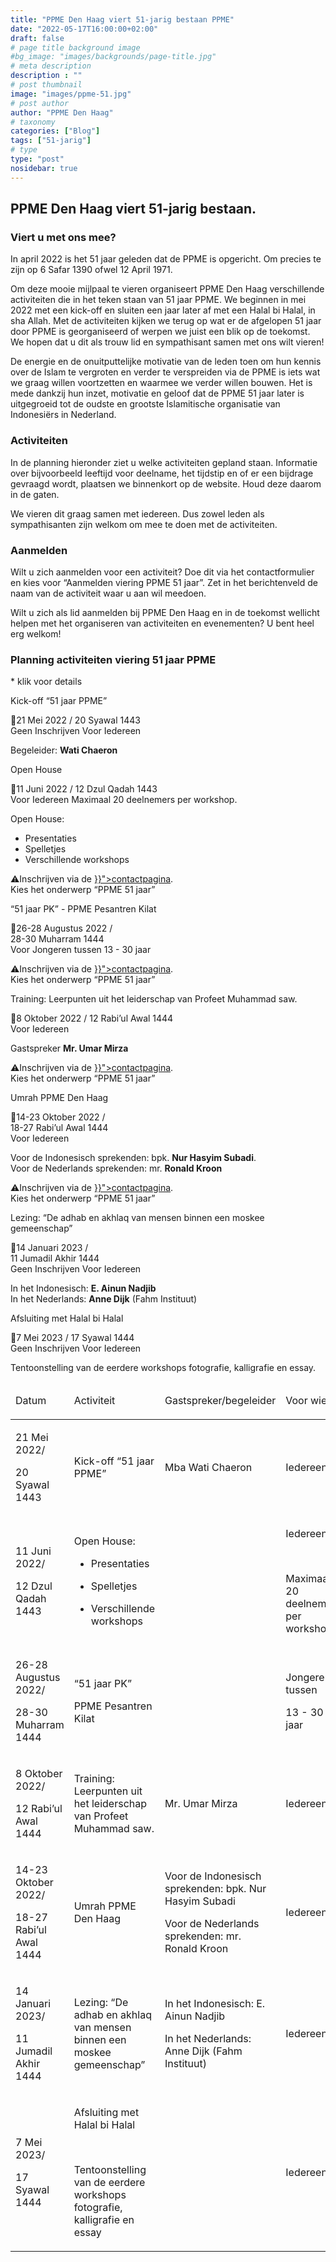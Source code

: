 ```yaml
---
title: "PPME Den Haag viert 51-jarig bestaan PPME"
date: "2022-05-17T16:00:00+02:00"
draft: false
# page title background image
#bg_image: "images/backgrounds/page-title.jpg"
# meta description
description : ""
# post thumbnail
image: "images/ppme-51.jpg"
# post author
author: "PPME Den Haag"
# taxonomy
categories: ["Blog"]
tags: ["51-jarig"]
# type
type: "post"
nosidebar: true
---
```


## PPME Den Haag viert 51-jarig bestaan.
### Viert u met ons mee?
 
In april 2022 is het 51 jaar geleden dat de PPME is opgericht. Om precies te zijn op 6 Safar 1390 ofwel 12 April 1971.
 
Om deze mooie mijlpaal te vieren organiseert PPME Den Haag verschillende activiteiten die in het teken staan van 51 jaar PPME. We beginnen in mei 2022 met een kick-off en sluiten een jaar later af met een Halal bi Halal, in sha Allah. Met de activiteiten kijken we terug op wat er de afgelopen 51 jaar door PPME is georganiseerd of werpen we juist een blik op de toekomst. We hopen dat u dit als trouw lid en sympathisant samen met ons wilt vieren! 
 
De energie en de onuitputtelijke motivatie van de leden toen om hun kennis over de Islam te vergroten en verder te verspreiden via de PPME is iets wat we graag willen voortzetten en waarmee we verder willen bouwen. Het is mede dankzij hun inzet, motivatie en geloof dat de PPME 51 jaar later is uitgegroeid tot de oudste en grootste Islamitische organisatie van Indonesiërs in Nederland. 
 
### Activiteiten
In de planning hieronder ziet u welke activiteiten gepland staan. Informatie over bijvoorbeeld leeftijd voor deelname, het tijdstip en of er een bijdrage gevraagd wordt, plaatsen we binnenkort op de website. Houd deze daarom in de gaten. 
 
We vieren dit graag samen met iedereen. Dus zowel leden als sympathisanten zijn welkom om mee te doen met de activiteiten. 
 
### Aanmelden
Wilt u zich aanmelden voor een activiteit? Doe dit via het contactformulier en kies voor “Aanmelden viering PPME 51 jaar”. Zet in het berichtenveld de naam van de activiteit waar u aan wil meedoen.
 
Wilt u zich als lid aanmelden bij PPME Den Haag en in de toekomst wellicht helpen met het organiseren van activiteiten en evenementen? U bent heel erg welkom! 

### Planning activiteiten viering 51 jaar PPME

<div class="d-lg-none">
<p class="font-weight-lighter">* klik voor details</p>
<div id="accordion">
  <div class="card">
    <div class="card-header alert-primary text-center" id="heading1"  data-toggle="collapse" data-target="#collapse1" aria-expanded="false" aria-controls="collapse1">
          <p>Kick-off “51 jaar PPME”</p>
          📅21 Mei 2022 / 20 Syawal 1443
    </div>
    <div id="collapse1" class="collapse" aria-labelledby="heading1" data-parent="#accordion">
      <div class="card-body">
        <span class="badge badge-pill  badge-success">Geen Inschrijven</span>
        <span class="badge badge-pill badge-success">Voor Iedereen</span>      
        <p> Begeleider: <strong>Wati Chaeron</strong></p>
      </div>
    </div>
  </div>
  <div class="card">
    <div class="card-header alert-primary text-center" id="heading2"  data-toggle="collapse" data-target="#collapse2" aria-expanded="false" aria-controls="collapse2">
          <p>Open House</p>
          📅11 Juni 2022 / 12 Dzul Qadah 1443
    </div>
    <div id="collapse2" class="collapse" aria-labelledby="heading2" data-parent="#accordion">
      <div class="card-body">
            <span class="badge badge-pill badge-success">Voor Iedereen</span>
            <span class="badge badge-pill badge-warning">Maximaal 20 deelnemers per workshop.</span>
            <p>
            Open House:
            <ul>
            <li>Presentaties</li>
            <li>Spelletjes</li>
            <li>Verschillende workshops</li>
            </ul>
            </p>
            <p>⚠️Inschrijven via de <a href="{{< ref "contact" >}}">contactpagina</a>.<br/>Kies het onderwerp “PPME 51 jaar”</p>
      </div>
    </div>
  </div>

  <div class="card">
    <div class="card-header alert-primary text-center" id="heading3"  data-toggle="collapse" data-target="#collapse3" aria-expanded="false" aria-controls="collapse3">
          <p>“51 jaar PK” - PPME Pesantren Kilat</p>📅26-28 Augustus 2022 /<br/>28-30 Muharram 1444
    </div>
    <div id="collapse3" class="collapse" aria-labelledby="heading3" data-parent="#accordion">
      <div class="card-body">
            <span class="badge badge-pill badge-warning">Voor Jongeren tussen 13 - 30 jaar</span>
            <p>⚠️Inschrijven via de <a href="{{< ref "contact" >}}">contactpagina</a>.<br/>Kies het onderwerp “PPME 51 jaar”</p>
      </div>
    </div>
  </div>
  <div class="card">
    <div class="card-header alert-primary text-center" id="heading4"  data-toggle="collapse" data-target="#collapse4" aria-expanded="false" aria-controls="collapse4">
          <p>Training: Leerpunten uit het leiderschap van Profeet Muhammad saw.</p>
          📅8 Oktober 2022 / 12 Rabi’ul Awal 1444
    </div>
    <div id="collapse4" class="collapse" aria-labelledby="heading4" data-parent="#accordion">
      <div class="card-body">
            <span class="badge badge-pill badge-success">Voor Iedereen</span>
            <p>Gastspreker <strong>Mr. Umar Mirza</strong>            </p>
            <p>⚠️Inschrijven via de <a href="{{< ref "contact" >}}">contactpagina</a>.<br/>Kies het onderwerp “PPME 51 jaar”</p>
      </div>
    </div>
  </div>

  <div class="card">
    <div class="card-header alert-primary text-center" id="heading5"  data-toggle="collapse" data-target="#collapse5" aria-expanded="false" aria-controls="collapse5">
          <p>Umrah PPME Den Haag</p>
          📅14-23 Oktober 2022 /<br/> 18-27 Rabi’ul Awal 1444
    </div>
    <div id="collapse5" class="collapse" aria-labelledby="heading5" data-parent="#accordion">
      <div class="card-body">
            <span class="badge badge-pill badge-success">Voor Iedereen</span>
            <p>Voor de Indonesisch sprekenden: bpk. <strong>Nur Hasyim Subadi</strong>.<br/>
            Voor de Nederlands sprekenden: mr. <strong>Ronald Kroon</strong></p>
            <p>⚠️Inschrijven via de <a href="{{< ref "contact" >}}">contactpagina</a>.<br/>Kies het onderwerp “PPME 51 jaar”</p>
      </div>
    </div>
  </div>

  <div class="card">
    <div class="card-header alert-primary text-center" id="heading6"  data-toggle="collapse" data-target="#collapse6" aria-expanded="false" aria-controls="collapse6">
          <p>Lezing: “De adhab en akhlaq van mensen binnen een moskee gemeenschap”</p>
          📅14 Januari 2023 /<br/>11 Jumadil Akhir 1444
    </div>
    <div id="collapse6" class="collapse" aria-labelledby="heading6" data-parent="#accordion">
      <div class="card-body">
            <span class="badge badge-pill  badge-success">Geen Inschrijven</span>
            <span class="badge badge-pill badge-success">Voor Iedereen</span>
            <p>In het Indonesisch: <strong>E. Ainun Nadjib</strong><br/>In het Nederlands: <strong>Anne Dijk</strong> (Fahm Instituut)
</p>
      </div>
    </div>
  </div>

  <div class="card">
    <div class="card-header alert-primary text-center" id="heading7"  data-toggle="collapse" data-target="#collapse7" aria-expanded="false" aria-controls="collapse7">
          <p>Afsluiting met Halal bi Halal</p>
          📅7 Mei 2023 / 17 Syawal 1444
    </div>
    <div id="collapse7" class="collapse" aria-labelledby="heading7" data-parent="#accordion">
      <div class="card-body">
            <span class="badge badge-pill  badge-success">Geen Inschrijven</span>
            <span class="badge badge-pill badge-success">Voor Iedereen</span>
            <p>Tentoonstelling van de eerdere workshops fotografie, kalligrafie en essay.</p>
      </div>
    </div>
  </div>

</div>

</div>
<div class="d-none d-lg-block">
    <table class="table">
        <thead>
            <tr class="table-primary">
                <td>
                    <p><span>Datum</span>
                    </p>
                </td>
                <td>
                    <p><span>Activiteit</span>
                    </p>
                </td>
                <td>
                    <p><span>Gastspreker/begeleider</span>
                    </p>
                </td>
                <td>
                    <p><span>Voor wie?</span></p>
                </td>
                <td>
                    <p><span>Inschrijven?</span>
                    </p>
                </td>
            </tr>
        </thead>
        <tbody>
            <tr>
                <td>
                    <p><span>21 Mei 2022/</span></p>
                    <p><span>20 Syawal 1443</span></p>
                </td>
                <td>
                    <p><span>Kick-off &ldquo;51 jaar PPME&rdquo;</span></p>
                </td>
                <td>
                    <p><span>Mba Wati Chaeron</span></p>
                </td>
                <td>
                    <p><span>Iedereen</span>
                    </p>
                </td>
                <td>
                    <p><span>Nee</span>
                    </p>
                </td>
            </tr>
            <tr>
                <td rowspan="6">
                    <p><span>11
                            Juni 2022/</span></p>
                    <p><span>12
                            Dzul Qadah 1443</span></p>
                </td>
                <td rowspan="6">
                    <p><span>Open House:</span></p>
                    <ul>
                        <li aria-level="1">
                            <p role="presentation">
                                <span>Presentaties</span>
                            </p>
                        </li>
                        <li aria-level="1">
                            <p role="presentation">
                                <span>Spelletjes&nbsp;</span>
                            </p>
                        </li>
                        <li aria-level="1">
                            <p role="presentation">
                                <span>Verschillende
                                    workshops&nbsp;</span>
                            </p>
                        </li>
                    </ul>
                </td>
                <td rowspan="6">
                    <br />
                </td>
                <td rowspan="6">
                    <p><span>Iedereen</span>
                    </p><br />
                    <p><span>Maximaal
                            20 deelnemers per workshop.</span></p>
                </td>
                <td rowspan="6">
                    <p><span>Ja,
                            via de </span><a
                            href="{{< ref "contact" >}}"><span>contactpagina</span></a><span>.
                            Kies het onderwerp &ldquo;PPME 51 jaar&rdquo;</span></p>
                </td>
            </tr>
            <tr></tr>
            <tr></tr>
            <tr></tr>
            <tr></tr>
            <tr></tr>
            <tr>
                <td rowspan="3">
                    <p><span>26-28 Augustus 2022/</span></p>
                    <p><span>28-30 Muharram 1444</span></p>
                </td>
                <td rowspan="3">
                    <p><span>&ldquo;51 jaar PK&rdquo;</span></p>
                    <p><span>PPME Pesantren Kilat</span></p>
                </td>
                <td rowspan="3">
                    <br />
                </td>
                <td rowspan="3">
                    <p><span>Jongeren tussen&nbsp;</span></p>
                    <p><span>13 - 30 jaar</span></p>
                </td>
                <td rowspan="3">
                    <p><span>Ja, via de </span><a
                            href="{{< ref "contact" >}}"><span>contactpagina</span></a><span>.
                            Kies het onderwerp &ldquo;PPME 51 jaar&rdquo;</span></p>
                </td>
            </tr>
            <tr></tr>
            <tr></tr>
            <tr>
                <td>
                    <p><span>8 Oktober 2022/</span></p>
                    <p><span>12 Rabi&rsquo;ul Awal 1444</span></p>
                </td>
                <td>
                    <p><span>Training: Leerpunten uit het leiderschap van Profeet Muhammad saw.</span></p>
                </td>
                <td>
                    <p><span>Mr. Umar Mirza</span></p>
                </td>
                <td>
                    <p><span>Iedereen</span>
                    </p>
                </td>
                <td>
                    <p><span>Ja, via de </span><a
                            href="{{< ref "contact" >}}"><span>contactpagina</span></a><span>.
                            Kies het onderwerp &ldquo;PPME 51 jaar&rdquo;</span></p>
                </td>
            </tr>
            <tr>
                <td rowspan="2">
                    <p><span>14-23 Oktober 2022/</span></p>
                    <p><span>18-27 Rabi&rsquo;ul Awal 1444</span></p>
                </td>
                <td rowspan="2">
                    <p><span>Umrah PPME Den Haag</span></p>
                </td>
                <td rowspan="2">
                    <p><span>Voor de Indonesisch sprekenden: bpk. Nur Hasyim Subadi</span></p>
                    <p><span>Voor de Nederlands sprekenden: mr. Ronald Kroon</span></p>
                </td>
                <td rowspan="2">
                    <p><span>Iedereen</span>
                    </p>
                </td>
                <td rowspan="2">
                    <p><span>Ja, via de </span><a
                            href="{{< ref "contact" >}}"><span>contactpagina</span></a><span>.
                            Kies het onderwerp &ldquo;PPME 51 jaar&rdquo;</span></p>
                </td>
            </tr>
            <tr ></tr>
            <tr>
                <td rowspan="2">
                    <p><span>14 Januari 2023/</span></p>
                    <p><span>11 Jumadil Akhir 1444</span></p>
                </td>
                <td rowspan="2">
                    <p><span>Lezing:
                            &ldquo;De adhab en akhlaq van mensen binnen een moskee gemeenschap&rdquo;</span></p>
                </td>
                <td rowspan="2">
                    <p><span>In het Indonesisch: E. Ainun Nadjib</span></p>
                    <p><span>In het Nederlands: Anne Dijk (Fahm Instituut)</span></p>
                </td>
                <td rowspan="2">
                    <p><span>Iedereen</span>
                    </p>
                </td>
                <td rowspan="2">
                    <p><span>Nee</span>
                    </p>
                </td>
            </tr>
            <tr></tr>
            <tr>
                <td rowspan="4">
                    <p><span>7 Mei 2023/</span></p>
                    <p><span>17 Syawal 1444</span></p>
                </td>
                <td rowspan="4">
                    <p><span>Afsluiting met Halal bi Halal&nbsp;</span></p><br />
                    <p><span>Tentoonstelling van de eerdere workshops fotografie, kalligrafie en essay</span></p>
                </td>
                <td rowspan="4">
                    <br />
                </td>
                <td rowspan="4">
                    <p><span>Iedereen</span>
                    </p>
                </td>
                <td rowspan="4">
                    <p><span>Nee</span>
                    </p>
                </td>
            </tr>
        </tbody>
    </table>
</div>